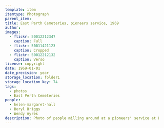 ```yaml
---
template: item
itemtype: Photograph
parent_item: 
title: East Perth Cemeteries, pioneers service, 1969 
author: 
images:
  - flickr: 50012212347
    caption: Full
  - flickr: 50011421123
    caption: Cropped
  - flickr: 50012212132
    caption: Verso
license: copyright
date: 1969-01-01
date_precision: year
storage_location: folder1
storage_location_key: 74
tags:
  - photos
  - East Perth Cemeteries
people:
  - helen-margaret-hall
  - Beryl Briggs
  - Wendy Ayres
description: Photo of people milling around at a pioneers' service at East Perth Cemeteries in 1969.
---
```


